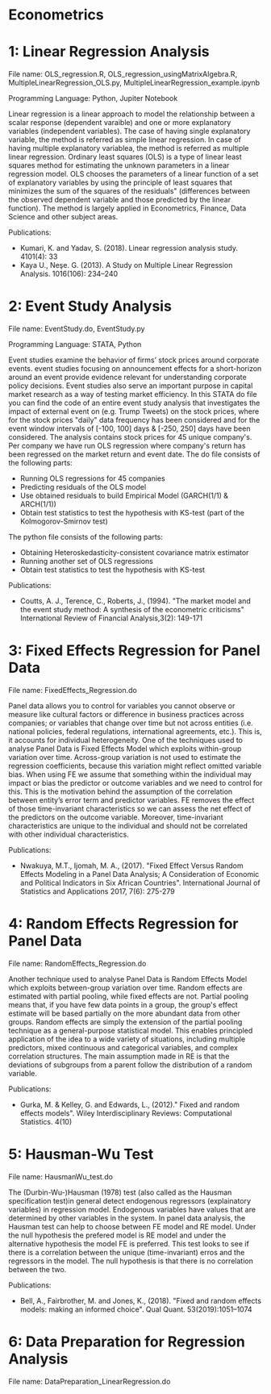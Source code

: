 # Econometrics

# 1: Linear Regression Analysis

File name: OLS_regression.R, OLS_regression_usingMatrixAlgebra.R, MultipleLinearRegression_OLS.py, MultipleLinearRegression_example.ipynb

Programming Language: Python, Jupiter Notebook

Linear regression is a linear approach to model the relationship between a scalar response (dependent varaible) and one or more explanatory variables (independent variables). The case of having single explanatory variable, the method is referred as simple linear regression. In case of having multiple explanatory variablea, the method is referred as multiple linear regression. Ordinary least squares (OLS) is a type of linear least squares method for estimating the unknown parameters in a linear regression model. OLS chooses the parameters of a linear function of a set of explanatory variables by using the principle of least squares that minimizes the sum of the squares of the residuals" (differences between the observed dependent variable and those predicted by the linear function). The method is largely applied in Econometrics, Finance, Data Science and other subject areas. 

Publications:

- Kumari, K. and Yadav, S. (2018). Linear regression analysis study. 4101(4): 33
- Kaya U., Neşe. G. (2013). A Study on Multiple Linear Regression Analysis. 1016(106): 234–240


# 2: Event Study Analysis 

File name: EventStudy.do, EventStudy.py

Programming Language: STATA, Python

Event studies examine the behavior of firms’ stock prices around corporate events. event
studies focusing on announcement effects for a short-horizon around an event provide evidence
relevant for understanding corporate policy decisions.
Event studies also serve an important purpose in capital market research as a way of
testing market efficiency. 
In this STATA do file you can find the code of an entire event study analysis that investigates the impact of external event on (e.g. Trump Tweets) on the stock prices, where for the stock prices "daily" data frequency has been considered and for the event window intervals of [-100, 100] days & [-250, 250] days have been considered. The analysis contains stock prices for 45 unique company's. Per company we have run OLS regression where company's return has been regressed on the market return and event date. The do file consists of the following parts:

- Running OLS regressions for 45 companies
- Predicting residuals of the OLS model
- Use obtained residuals to build Empirical Model (GARCH(1/1) & ARCH(1/1))
- Obtain test statistics to test the hypothesis with KS-test (part of the Kolmogorov-Smirnov test)

 The python file consists of the following parts:
- Obtaining Heteroskedasticity-consistent covariance matrix estimator
- Running another set of OLS regressions
- Obtain test statistics to test the hypothesis with KS-test 

Publications:

- Coutts, A. J., Terence, C., Roberts, J., (1994). "The market model and the event study method: A synthesis of the econometric criticisms" International Review of Financial Analysis,3(2): 149-171


# 3: Fixed Effects Regression for Panel Data 
File name: FixedEffects_Regression.do

Panel data allows you to control for variables you cannot observe or measure like cultural factors or difference in business practices across companies; or variables that change over time but not across entities (i.e. national policies, federal regulations, international agreements, etc.). This is, it accounts for individual heterogeneity. One of the techniques used to analyse Panel Data is Fixed Effects Model which exploits within-group variation over time. Across-group variation is not used to estimate the regression coefficients, because this variation might reflect omitted variable bias. When using FE we assume that something within the individual may impact or bias the predictor or outcome variables and we need to control for this. This is the motivation behind the assumption of the correlation between entity’s error term and predictor variables. FE removes the effect of those time-invariant characteristics so we can assess the net effect of the predictors on the outcome variable. Moreover, time-invariant characteristics are unique to the individual and should not be correlated with other individual characteristics.

Publications:

- Nwakuya, M.T., Ijomah, M. A., (2017). "Fixed Effect Versus Random Effects Modeling in a Panel Data Analysis; A Consideration of Economic and Political Indicators in Six African Countries". International Journal of Statistics and Applications 2017, 7(6): 275-279

# 4: Random Effects Regression for Panel Data 
File name: RandomEffects_Regression.do

Another technique used to analyse Panel Data is Random Effects Model which exploits between-group variation over time. Random effects are estimated with partial pooling, while fixed effects are not. Partial pooling means that, if you have few data points in a group, the group's effect estimate will be based partially on the more abundant data from other groups. Random effects are simply the extension of the partial pooling technique as a general-purpose statistical model. This enables principled application of the idea to a wide variety of situations, including multiple predictors, mixed continuous and categorical variables, and complex correlation structures. The main assumption made in RE is that the deviations of subgroups from a parent follow the distribution of a random variable. 

Publications: 

- Gurka, M. & Kelley, G. and Edwards, L., (2012)." Fixed and random effects models". Wiley Interdisciplinary Reviews: Computational Statistics. 4(10) 


# 5: Hausman-Wu Test
File name: HausmanWu_test.do

The (Durbin-Wu-)Hausman (1978) test (also called as the Hausman specification test)in general detect endogenous regressors (explainatory variables) in regression model. Endogenous variables have values that are determined by other variables in the system. In panel data analysis, the Hausman test can help to choose between FE model and RE model. Under the null hypothesis the prefered model is RE model and under the alternative hypothesis the model FE is preferred. This test looks to see if there is a correlation between the unique (time-invariant) erros and the regressors in the model. The null hypothesis is that there is no correlation between the two.

Publications:

- Bell, A., Fairbrother, M. and Jones, K., (2018). "Fixed and random effects models: making an informed choice". Qual Quant. 53(2019):1051–1074


# 6: Data Preparation for Regression Analysis 
File name: DataPreparation_LinearRegression.do
